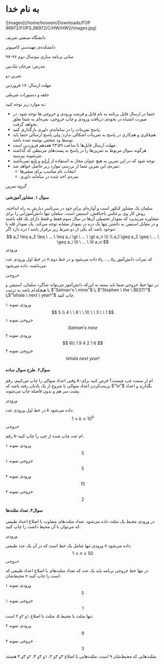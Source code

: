 # به نام خدا

![images](/home/hossein/Downloads/FOP 96972/FOP3_96972/C/HW/HW2/images.jpg)

دانشگاه صنعتی شریف

دانشکده‌ی مهندسی کامپیوتر

مبانی برنامه سازی نیم‌سال دوم ۹۶-۹۷

مدرس: مرجان نیک‌بین

تمرین دو

مهلت ارسال: ۱۷ فروردین

حلقه و دستورات شرطی







به موارد زیر توجه کنید:

* حتما در ارسال فایل برنامه به نام فایل و فرمت ورودی و خروجی ها توجه شود. در صورت اشتباه در نحوه‌ی دریافت ورودی و چاپ خروجی، نمره‌ای به شما تعلق نخواهد گرفت.
* پاسخ تمرینات را در سامانه‌ی داوری بارگذاری کنید.
* هم‌فکری و هم‌کاری در پاسخ به تمرینات اشکالی ندارد; ولی پاسخ ارسالی حتما باید توسط ود شخص نوشته شده باشد.
* مهلت ارسال فایل‌ها تا ساعت ۲۳:۵۹ هفدهم فروردین است.
* هرگونه سوال مربوط به تمرین‌ها را در پاسخ به پست‌های مرتبطی که گذاشته می‌شوند بپرسید.
* توجه شود که در این تمرین به هیچ عنوان مجاز به استفاده از <u>آرایه</u> و <u>تابع</u> نمی‌باشید.
* نمره‌ی این تمرین شما از بررسی موارد زیر حاصل خواهد شد:
  * انتخاب نام مناسب برای متغیرها
  * نمره‌ی اخذ شده در سامانه داوری

*گروه تمرین*





#### سوال ۱. مشاور آموزشی

سلمان یک مشاور کنکور است و آوازه‌ای برای خود در سرتاسر دیارش به راه انداخته. روش کار وی برعکس باجناقش، استیفن است.  سلمان تنها دانش‌آموزانی را برای مشاوره می‌پذیرد که نمودار تحصیلی آن‌ها در سال سوم فقط و فقط دارای یک قله باشند و در مقابل استیفن به داشتن تنها یک دره در نمودار مشابه توجه می‌کند. یک نمودار قله یا دره دارد اگر $i$ موجود باشد که یکی از دو شرط زیر برقرار باشد:
$$
a_1 \leq a_2 \leq \ ... \ \leq a_i \gt \ ... \ \gt a_n \\\
\\ a_1 \geq a_2 \geq \ ... \ \geq a_i \lt \ ... \ \lt a_n
$$
*ورودی*

در خط اول ورودی عدد $n$ داده می‌شود و در خط دوم $a_1, \ ..., \ a_n$ که نمرات دانش‌آموز می‌باشند، داده می‌شود.



*خروجی*

در تنها خط خروجی شما باید بسته به این‌که دانش‌آموز می‌تواند شاگرد سلمان، استیفن و یا هیچکدام باشد به ترتیب $"Salman's \ mine"$ یا $"Stephen \ the \ BEST!"$ یا$"Ishala \ next \ year!"$ چاپ کنید.

ورودی نمونه ۱
$$
5 \\
4 \ \ 8 \ \ 10 \ \ 3 \ \ 1
$$
خروجی نمونه ۱
$$
Salman's\ mine
$$
ورودی نمونه ۲
$$
6\\
1 9 4 2 1 6
$$
خروجی نمونه ۲
$$
Ishala\ next\ year!
$$




#### سوال۲. طرح سوال ساده

وقتی اعداد متوالی را چاپ می‌کنیم، رقم $k$-ام از سمت چپ چیست؟ فرض کنید برای پرینت‌کردن اعداد متوالی با شروع از یک یادتان رفته باشد که $"\n"$ بگذارید و اعداد پشت سر هم و بدون فاصله چاپ می‌شوند.

*ورودی*

در خط اول ورودی عدد $k$ داده می‌شود.
$$
1 \le k \le 10^{9}
$$
*خروجی*

رقم $k$-ام عدد چاپ شده از چپ را چاپ کنید.

ورودی نمونه ۱
$$
5
$$
خروجی نمونه ۱
$$
5
$$
ورودی نمونه ۲
$$
15
$$
خروجی نمونه ۲
$$
2
$$






#### سوال۳. تعداد مثلث‌ها

در ورودی محیط یک مثلث داده می‌شود. تعداد مثلث‌های متفاوت با اضلاع اعداد طبیعی که می‌توان با آن محیط داشت را چاپ کنید.

*ورودی*

ورودی تنها شامل یک خط است که در آن یک عدد طبیعی $n$ داده می‌شود.
$$
1 \le n \le 50
$$
*خروجی*

در تنها خط خروجی برنامه باید یک عدد که تعداد مثلث‌های با اضلاع اعداد طبیعی که محیط‌شان $n$ است را چاپ کنید.

ورودی نمونه ۱
$$
5
$$
خروجی نمونه ۱
$$
1
$$
تنها مثلث با محیط ۵، مثلث با اضلاع ۱و ۲و ۲ است.

ورودی نمونه ۲
$$
9
$$
خروجی نمونه ۲
$$
3
$$
مثلث‌هایی که محیط‌شان ۹ است، مثلث‌هایی با اضلاع ۳و ۳و ۳، ۱و ۴و ۴، ۲و ۳و ۴ هستند.




